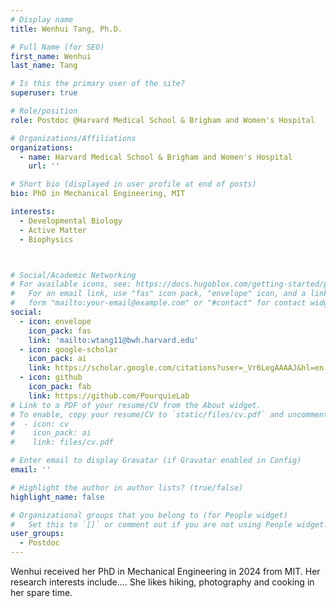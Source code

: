 ```yaml
---
# Display name
title: Wenhui Tang, Ph.D.

# Full Name (for SEO)
first_name: Wenhui
last_name: Tang

# Is this the primary user of the site?
superuser: true

# Role/position
role: Postdoc @Harvard Medical School & Brigham and Women's Hospital

# Organizations/Affiliations
organizations:
  - name: Harvard Medical School & Brigham and Women's Hospital
    url: ''

# Short bio (displayed in user profile at end of posts)
bio: PhD in Mechanical Engineering, MIT

interests:
  - Developmental Biology
  - Active Matter
  - Biophysics



# Social/Academic Networking
# For available icons, see: https://docs.hugoblox.com/getting-started/page-builder/#icons
#   For an email link, use "fas" icon pack, "envelope" icon, and a link in the
#   form "mailto:your-email@example.com" or "#contact" for contact widget.
social:
  - icon: envelope
    icon_pack: fas
    link: 'mailto:wtang11@bwh.harvard.edu'
  - icon: google-scholar
    icon_pack: ai
    link: https://scholar.google.com/citations?user=_Vr6LegAAAAJ&hl=en
  - icon: github
    icon_pack: fab
    link: https://github.com/PourquieLab
# Link to a PDF of your resume/CV from the About widget.
# To enable, copy your resume/CV to `static/files/cv.pdf` and uncomment the lines below.
#  - icon: cv
#    icon_pack: ai
#    link: files/cv.pdf

# Enter email to display Gravatar (if Gravatar enabled in Config)
email: ''

# Highlight the author in author lists? (true/false)
highlight_name: false

# Organizational groups that you belong to (for People widget)
#   Set this to `[]` or comment out if you are not using People widget.
user_groups:
  - Postdoc
---
```


Wenhui received her PhD in Mechanical Engineering in 2024 from MIT. Her research interests include....
She likes hiking, photography and cooking in her spare time.
